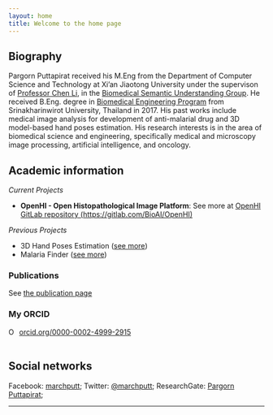 ```yaml
---
layout: home
title: Welcome to the home page
---
```


## Biography
Pargorn Puttapirat received his M.Eng from the Department of Computer Science and Technology at Xi’an Jiaotong University under the supervison of [Professor Chen Li](http://www.chenli.group/member/), in the [Biomedical Semantic Understanding Group](http://chenli.group). He received B.Eng. degree in [Biomedical Engineering Program](http://bme.eng.swu.ac.th/) from Srinakharinwirot University, Thailand in 2017. His past works include medical image analysis for development of anti-malarial drug and 3D model-based hand poses estimation. His research interests is in the area of biomedical science and engineering, specifically medical and microscopy image processing, artificial intelligence, and oncology. 

## Academic information
_Current Projects_
- **OpenHI - Open Histopathological Image Platform**: 
  See more at [OpenHI GitLab repository (https://gitlab.com/BioAI/OpenHI)](https://gitlab.com/BioAI/OpenHI)

_Previous Projects_
- 3D Hand Poses Estimation ([see more](/3dhand/))
- Malaria Finder ([see more](/malariafinder/))

### Publications
See [the publication page](/publications/)

### My ORCID
<div itemscope itemtype="https://schema.org/Person"><a itemprop="sameAs" content="https://orcid.org/0000-0002-4999-2915" href="https://orcid.org/0000-0002-4999-2915" target="orcid.widget" rel="noopener noreferrer" style="vertical-align:top;"><img src="https://orcid.org/sites/default/files/images/orcid_16x16.png" style="width:1em;margin-right:.5em;" alt="ORCID iD icon">orcid.org/0000-0002-4999-2915</a></div>
<br />

## Social networks
Facebook: [marchputt](https://www.facebook.com/marchputt);
Twitter: [@marchputt](https://twitter.com/marchputt);
ResearchGate: [Pargorn Puttapirat](https://www.researchgate.net/profile/Pargorn_Puttapirat);

-----
